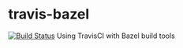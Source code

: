 # travis-bazel
[![Build Status](https://travis-ci.com/xcollantes/travis_tutorial.svg?token=w7aqpk9bBxJao38tZc3w&branch=master)](https://travis-ci.com/xcollantes/travis_tutorial)
Using TravisCI with Bazel build tools
